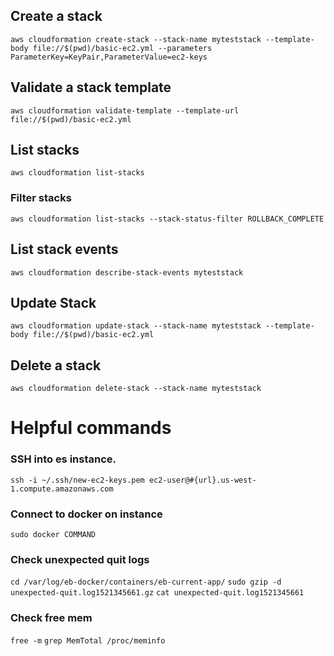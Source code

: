 ## Create a stack
`aws cloudformation create-stack --stack-name myteststack --template-body file://$(pwd)/basic-ec2.yml --parameters ParameterKey=KeyPair,ParameterValue=ec2-keys`

## Validate a stack template 
`aws cloudformation validate-template --template-url file://$(pwd)/basic-ec2.yml`

## List stacks
`aws cloudformation list-stacks`

### Filter stacks 
`aws cloudformation list-stacks --stack-status-filter ROLLBACK_COMPLETE`

## List stack events 
`aws cloudformation describe-stack-events myteststack`

## Update Stack 
`aws cloudformation update-stack --stack-name myteststack --template-body file://$(pwd)/basic-ec2.yml`

## Delete a stack 
`aws cloudformation delete-stack --stack-name myteststack`


# Helpful commands 

### SSH into es instance.
`ssh -i ~/.ssh/new-ec2-keys.pem ec2-user@#{url}.us-west-1.compute.amazonaws.com`

### Connect to docker on instance 
`sudo docker COMMAND`

### Check unexpected quit logs 
`cd /var/log/eb-docker/containers/eb-current-app/`
`sudo gzip -d unexpected-quit.log1521345661.gz`
`cat unexpected-quit.log1521345661`

### Check free mem
`free -m`
`grep MemTotal /proc/meminfo`